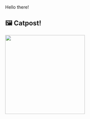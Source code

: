 Hello there!



## 🖼️ Catpost!

<sub>
    <img src="https://cdn2.thecatapi.com/images/gopVQwKeY.jpg" height="256">
</sub>

